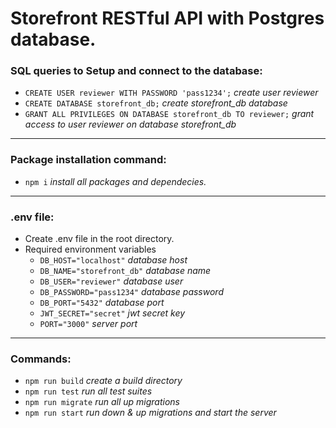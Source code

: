 # Storefront RESTful API with Postgres database.

### SQL queries to Setup and connect to the database:
- `CREATE USER reviewer WITH PASSWORD 'pass1234';` _create user reviewer_
- `CREATE DATABASE storefront_db;` _create storefront\_db database_
- `GRANT ALL PRIVILEGES ON DATABASE storefront_db TO reviewer;` _grant access to user reviewer on database storefront\_db_

<hr>

### Package installation command:
- `npm i` _install all packages and dependecies._

<hr>

### .env file:
- Create .env file in the root directory.
- Required environment variables
    - `DB_HOST="localhost"` _database host_
    - `DB_NAME="storefront_db"` _database name_
    - `DB_USER="reviewer"` _database user_
    - `DB_PASSWORD="pass1234"` _database password_
    - `DB_PORT="5432"` _database port_
    - `JWT_SECRET="secret"` _jwt secret key_
    - `PORT="3000"` _server port_

<hr>

###  Commands:
- `npm run build` _create a build directory_
- `npm run test` _run all test suites_
- `npm run migrate` _run all up migrations_
- `npm run start` _run down & up migrations and start the server_